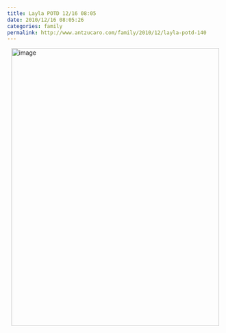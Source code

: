 ```yaml
---
title: Layla POTD 12/16 08:05
date: 2010/12/16 08:05:26
categories: family
permalink: http://www.antzucaro.com/family/2010/12/layla-potd-140
---
```

<img src="http://media.antzucaro.com/uploads/2011/02/IMG_20101216_080526.jpg" width="485px" height="650px" alt="image" style="display: block; margin-right: auto; margin-left: auto;">